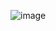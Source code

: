 ![image](https://user-images.githubusercontent.com/85113641/137174109-5028420b-f5e9-49c9-bb1f-65c4f46916b8.png)

